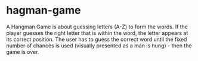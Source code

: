 # hagman-game
A Hangman Game is about guessing letters (A-Z) to form the words. If the player guesses the right letter that is within the word, the letter appears at its correct position. The user has to guess the correct word until the fixed number of chances is used (visually presented as a man is hung) - then the game is over.
